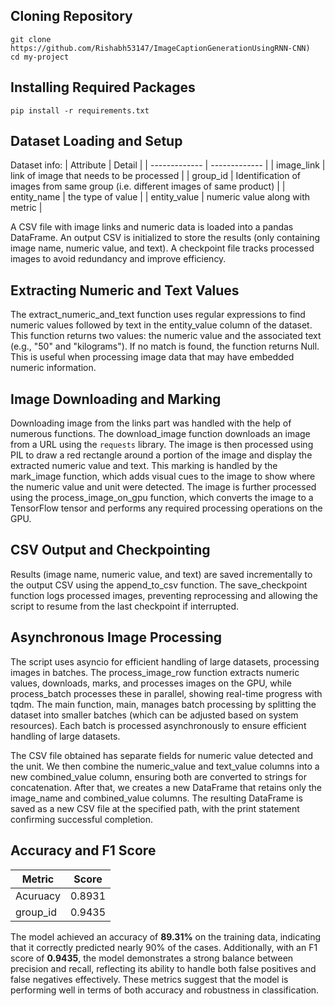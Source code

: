 
## Cloning Repository
    git clone https://github.com/Rishabh53147/ImageCaptionGenerationUsingRNN-CNN)
    cd my-project
   
## Installing Required Packages
    pip install -r requirements.txt

## Dataset Loading and Setup
Dataset info:
| Attribute | Detail |
| ------------- | ------------- |
| image_link   | link of image that needs to be processed  |
| group_id  | Identification of images from same group (i.e. different images of same product)  |
| entity_name  | the type of value  |
| entity_value  | numeric value along with metric  |

A CSV file with image links and numeric data is loaded into a pandas DataFrame. An output CSV is initialized to store the results (only containing image name, numeric value, and text). A checkpoint file tracks processed images to avoid redundancy and improve efficiency.

## Extracting Numeric and Text Values
The extract_numeric_and_text function uses regular expressions to find numeric values followed by text in the entity_value column of the dataset. This function returns two values: the numeric value and the associated text (e.g., "50" and "kilograms"). If no match is found, the function returns Null. This is useful when processing image data that may have embedded numeric information.

## Image Downloading and Marking
Downloading image from the links part was handled with the help of numerous functions. The download_image function downloads an image from a URL using the `requests` library. The image is then processed using PIL to draw a red rectangle around a portion of the image and display the extracted numeric value and text. This marking is handled by the mark_image function, which adds visual cues to the image to show where the numeric value and unit were detected. The image is further processed using the process_image_on_gpu function, which converts the image to a TensorFlow tensor and performs any required processing operations on the GPU.

## CSV Output and Checkpointing
Results (image name, numeric value, and text) are saved incrementally to the output CSV using the append_to_csv function. The save_checkpoint function logs processed images, preventing reprocessing and allowing the script to resume from the last checkpoint if interrupted.

## Asynchronous Image Processing
The script uses asyncio for efficient handling of large datasets, processing images in batches. The process_image_row function extracts numeric values, downloads, marks, and processes images on the GPU, while process_batch processes these in parallel, showing real-time progress with tqdm.
The main function, main, manages batch processing by splitting the dataset into smaller batches (which can be adjusted based on system resources). Each batch is processed asynchronously to ensure efficient handling of large datasets.

The CSV file obtained has separate fields for numeric value detected and the unit. We then combine the numeric_value and text_value columns into a new combined_value column, ensuring both are converted to strings for concatenation. After that, we creates a new DataFrame that retains only the image_name and combined_value columns. The resulting DataFrame is saved as a new CSV file at the specified path, with the print statement confirming successful completion.

## Accuracy and F1 Score

| Metric | Score |
| ------------- | ------------- |
| Acuruacy   | 0.8931  |
| group_id  | 0.9435  |


The model achieved an accuracy of **89.31%** on the training data, indicating that it correctly predicted nearly 90% of the cases. Additionally, with an F1 score of **0.9435**, the model demonstrates a strong balance between precision and recall, reflecting its ability to handle both false positives and false negatives effectively. These metrics suggest that the model is performing well in terms of both accuracy and robustness in classification.




